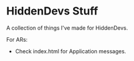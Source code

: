 # HiddenDevs Stuff

A collection of things I've made for HiddenDevs.

For ARs:
- Check index.html for Application messages.